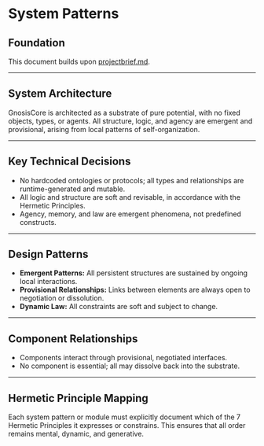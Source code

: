 # System Patterns

## Foundation

This document builds upon [projectbrief.md](./projectbrief.md).

---

## System Architecture

GnosisCore is architected as a substrate of pure potential, with no fixed objects, types, or agents. All structure, logic, and agency are emergent and provisional, arising from local patterns of self-organization.

---

## Key Technical Decisions

- No hardcoded ontologies or protocols; all types and relationships are runtime-generated and mutable.
- All logic and structure are soft and revisable, in accordance with the Hermetic Principles.
- Agency, memory, and law are emergent phenomena, not predefined constructs.

---

## Design Patterns

- **Emergent Patterns:** All persistent structures are sustained by ongoing local interactions.
- **Provisional Relationships:** Links between elements are always open to negotiation or dissolution.
- **Dynamic Law:** All constraints are soft and subject to change.

---

## Component Relationships

- Components interact through provisional, negotiated interfaces.
- No component is essential; all may dissolve back into the substrate.

---

## Hermetic Principle Mapping

Each system pattern or module must explicitly document which of the 7 Hermetic Principles it expresses or constrains. This ensures that all order remains mental, dynamic, and generative.
